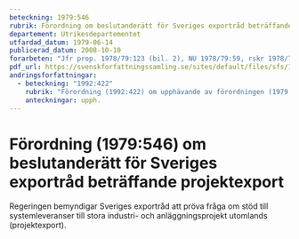 ```yaml
---
beteckning: 1979:546
rubrik: Förordning om beslutanderätt för Sveriges exportråd beträffande projektexport
departement: Utrikesdepartementet
utfardad_datum: 1979-06-14
publicerad_datum: 2008-10-10
forarbeten: "Jfr prop. 1978/79:123 (bil. 2), NU 1978/79:59, rskr 1978/79:415"
pdf_url: https://svenskforfattningssamling.se/sites/default/files/sfs/1979-06/SFS1979-546.pdf
andringsforfattningar:
  - beteckning: "1992:422"
    rubrik: "Förordning (1992:422) om upphävande av förordningen (1979:546) om beslutanderätt för Sveriges exportråd beträffande projektexport"
    anteckningar: upph.
---
```


# Förordning (1979:546) om beslutanderätt för Sveriges exportråd beträffande projektexport

Regeringen bemyndigar Sveriges exportråd att pröva fråga om stöd till systemleveranser till stora industri- och anläggningsprojekt utomlands (projektexport).